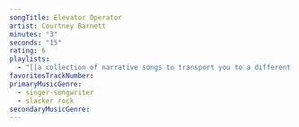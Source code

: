 ```yaml
---
songTitle: Elevator Operator
artist: Courtney Barnett
minutes: "3"
seconds: "15"
rating: 6
playlists:
  - "[[a collection of narrative songs to transport you to a different world]]"
favoritesTrackNumber:
primaryMusicGenre:
  - singer-songwriter
  - slacker rock
secondaryMusicGenre:
---
```

